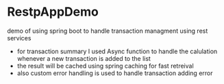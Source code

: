 # RestpAppDemo
demo of using spring boot to handle transaction managment using rest services

 - for transaction summary I used Async function to handle the calulation whenever a new transaction is added to the list
 - the result will be cached using spring caching for fast retreival 
 - also custom error handling is used to handle transaction adding error
